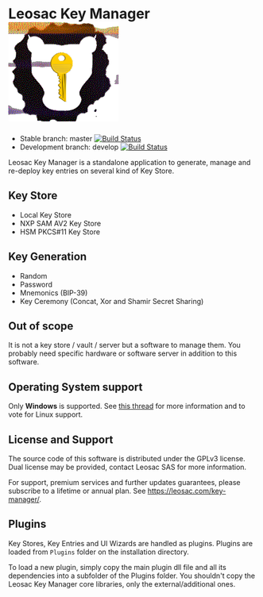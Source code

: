 # Leosac Key Manager ![Logo](KeyManager/images/leosac_key.png)

* Stable branch: master [![Build Status](https://github.com/leosac/key-manager/actions/workflows/build.yml/badge.svg?branch=master)](https://github.com/leosac/key-manager/actions/workflows/build.yml)
* Development branch: develop [![Build Status](https://github.com/leosac/key-manager/actions/workflows/build.yml/badge.svg?branch=develop)](https://github.com/leosac/key-manager/actions/workflows/build.yml)

Leosac Key Manager is a standalone application to generate, manage and re-deploy key entries on several kind of Key Store.

## Key Store

 * Local Key Store
 * NXP SAM AV2 Key Store
 * HSM PKCS#11 Key Store

## Key Generation

 * Random
 * Password
 * Mnemonics (BIP-39)
 * Key Ceremony (Concat, Xor and Shamir Secret Sharing)
 
## Out of scope
It is not a key store / vault / server but a software to manage them.
You probably need specific hardware or software server in addition to this software.

## Operating System support

Only **Windows** is supported. See [this thread](https://github.com/leosac/key-manager/issues/1) for more information and to vote for Linux support.

## License and Support

The source code of this software is distributed under the GPLv3 license. Dual license may be provided, contact Leosac SAS for more information.

For support, premium services and further updates guarantees, please subscribe to a lifetime or annual plan. See https://leosac.com/key-manager/.

## Plugins
Key Stores, Key Entries and UI Wizards are handled as plugins. Plugins are loaded from `Plugins` folder on the installation directory.

To load a new plugin, simply copy the main plugin dll file and all its dependencies into a subfolder of the Plugins folder. You shouldn't copy the Leosac Key Manager core libraries, only the external/additional ones.